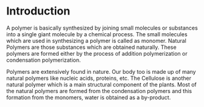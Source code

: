 # Introduction

A polymer is basically synthesized by joining small molecules or substances into a single giant molecule by a chemical process. The small molecules which are used in synthesizing a polymer is called as monomer. Natural Polymers are those substances which are obtained naturally. These polymers are formed either by the process of addition polymerization or condensation polymerization.

Polymers are extensively found in nature. Our body too is made up of many natural polymers like nucleic acids, proteins, etc. The Cellulose is another natural polymer which is a main structural component of the plants. Most of the natural polymers are formed from the condensation polymers and this formation from the monomers, water is obtained as a by-product.
